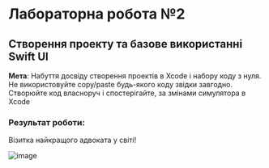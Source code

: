 <h1>Лабораторна робота №2</h1>
<h2>Створення проекту та базове
використанні Swift UI</h2>

<p><b>Мета</b>: Набуття досвіду створення проектів в Xcode і набору коду з нуля. Не
використовуйте copy/paste будь-якого коду звідки завгодно. Створюйте код
власноруч і спостерігайте, за змінами симулятора в Xcode</p>

<h3>Результат роботи:</h3>
Візитка найкращого адвоката у світі!
  
![image](https://github.com/YurijKryshtof0222/IOSLaba2/assets/105464154/98979e6c-1790-4457-a5e0-4d72ce440fd9)
